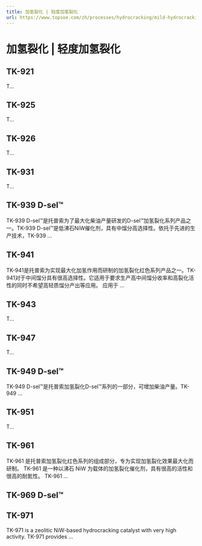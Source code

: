 ```yaml
---
title: 加氢裂化 | 轻度加氢裂化
url: https://www.topsoe.com/zh/processes/hydrocracking/mild-hydrocracking
---
```


# 加氢裂化 | 轻度加氢裂化

## TK-921

T...

## TK-925

T...

## TK-926

T...

## TK-931

T...

## TK-939 D-sel™

TK-939 D-sel™是托普索为了最大化柴油产量研发的D-sel™加氢裂化系列产品之一。TK-939 D-sel™是低沸石NiW催化剂，具有中馏分高选择性。依托于先进的生产技术，TK-939 ...

## TK-941

TK-941是托普索为实现最大化加氢作用而研制的加氢裂化红色系列产品之一。TK-941对于中间馏分具有很高选择性。它适用于要求生产高中间馏分收率和高裂化活性的同时不希望高轻质馏分产出等应用。 应用于 ...

## TK-943

T...

## TK-947

T...

## TK-949 D-sel™

TK-949 D-sel™是托普索加氢裂化D-sel™系列的一部分，可增加柴油产量。TK-949 ...

## TK-951

T...

## TK-961

TK-961 是托普索加氢裂化红色系列的组成部分，专为实现加氢裂化效果最大化而研制。 TK-961 是一种以沸石 NiW 为载体的加氢裂化催化剂，具有很高的活性和很高的耐氮性。 TK-961 ...

## TK-969 D-sel™

## TK-971

TK-971 is a zeolitic NiW-based hydrocracking catalyst with very high activity. TK-971 provides ...